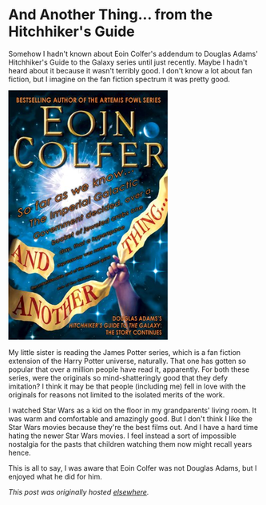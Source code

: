 # And Another Thing... from the Hitchhiker's Guide


Somehow I hadn't known about Eoin Colfer's addendum to Douglas Adams' Hitchhiker's Guide to the Galaxy series until just recently. Maybe I hadn't heard about it because it wasn't terribly good. I don't know a lot about fan fiction, but I imagine on the fan fiction spectrum it was pretty good.

<a href="http://www.amazon.com/Another-Thing-Hitchhikers-Guide-Galaxy/dp/B0043RT9I0"><img class="aligncenter size-medium wp-image-869" alt="511vU3LKJUL" src="511vu3lkjul.jpg"></a>

My little sister is reading the James Potter series, which is a fan fiction extension of the Harry Potter universe, naturally. That one has gotten so popular that over a million people have read it, apparently. For both these series, were the originals so mind-shatteringly good that they defy imitation? I think it may be that people (including me) fell in love with the originals for reasons not limited to the isolated merits of the work.

I watched Star Wars as a kid on the floor in my grandparents' living room. It was warm and comfortable and amazingly good. But I don't think I like the Star Wars movies because they're the best films out. And I have a hard time hating the newer Star Wars movies. I feel instead a sort of impossible nostalgia for the pasts that children watching them now might recall years hence.

This is all to say, I was aware that Eoin Colfer was not Douglas Adams, but I enjoyed what he did for him.



*This post was originally hosted [elsewhere](https://planspacedotorg.wordpress.com/2014/03/11/and-another-thing-from-the-hitchhikers-guide/).*
